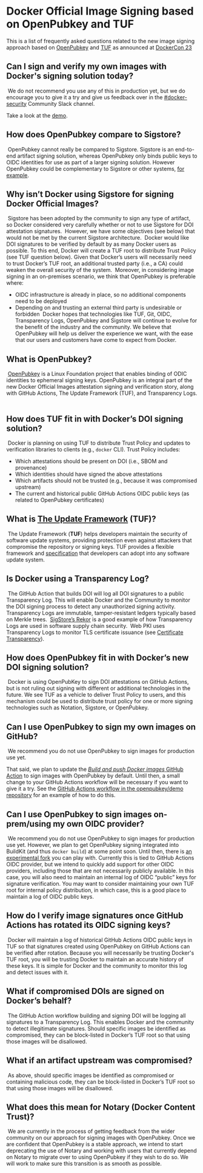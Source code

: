 # Docker Official Image Signing based on OpenPubkey and TUF

This is a list of frequently asked questions related to the new image signing approach based on [OpenPubkey](https://github.com/openpubkey/) and [TUF](https://theupdateframework.io/) as announced at [DockerCon 23](https://www.dockercon.com/2023/session/1777197/building-the-software-supply-chain-on-docker-official-images)

## Can I sign and verify my own images with Docker's signing solution today?
​
We do not recommend you use any of this in production yet, but we do encourage you to give it a try and give us feedback over in the [#docker-security](https://dockercommunity.slack.com/archives/C25EFCXMK) Community Slack channel.

Take a look at the [demo](https://github.com/openpubkey/demo).
​
## How does OpenPubkey compare to Sigstore?
​
OpenPubkey cannot really be compared to Sigstore. Sigstore is an end-to-end artifact signing solution, whereas OpenPubkey only binds public keys to OIDC identities for use as part of a larger signing solution. However OpenPubkey could be complementary to Sigstore or other systems, [for example](https://github.com/sigstore/fulcio/issues/1056).
​
## Why isn’t Docker using Sigstore for signing Docker Official Images?
​
Sigstore has been adopted by the community to sign any type of artifact, so Docker considered very carefully whether or not to use Sigstore for DOI attestation signatures.
​
However, we have some objectives (see below) that would not be met by the current Sigstore architecture.
​
Docker would like DOI signatures to be verified by default by as many Docker users as possible. To this end, Docker will create a TUF root to distribute Trust Policy (see TUF question below). Given that Docker’s users will necessarily need to trust Docker’s TUF root, an additional trusted party (i.e., a CA) could weaken the overall security of the system.
​
Moreover, in considering image signing in an on-premises scenario, we think that OpenPubkey is preferable where:
​
* OIDC infrastructure is already in place, so no additional components need to be deployed
* Depending on and trusting an external third party is undesirable or forbidden
​
Docker hopes that technologies like TUF, Git, OIDC, Transparency Logs, OpenPubkey and Sigstore will continue to evolve for the benefit of the industry and the community. We believe that OpenPubkey will help us deliver the experience we want, with the ease that our users and customers have come to expect from Docker.
​
## What is OpenPubkey?
​
[OpenPubkey](https://github.com/openpubkey/openpubkey) is a Linux Foundation project that enables binding of ODIC identities to ephemeral signing keys. OpenPubkey is an integral part of the new Docker Official Images attestation signing and verification story, along with GitHub Actions, The Update Framework (TUF), and Transparency Logs.
​
## How does TUF fit in with Docker’s DOI signing solution?
​
Docker is planning on using TUF to distribute Trust Policy and updates to verification libraries to clients (e.g., `docker` CLI). Trust Policy includes:
​
* Which attestations should be present on DOI (i.e., SBOM and provenance)
* Which identities should have signed the above attestations
* Which artifacts should not be trusted (e.g., because it was compromised upstream)
* The current and historical public GitHub Actions OIDC public keys (as related to OpenPubkey certificates)
​
## What is [The Update Framework](https://theupdateframework.io/) (TUF)?
​
The Update Framework (**TUF**) helps developers maintain the security of software update systems, providing protection even against attackers that compromise the repository or signing keys. TUF provides a flexible framework and [specification](https://theupdateframework.github.io/specification/latest/) that developers can adopt into any software update system.
​
## Is Docker using a Transparency Log?
​
The GitHub Action that builds DOI will log all DOI signatures to a public Transparency Log. This will enable Docker and the Community to monitor the DOI signing process to detect any unauthorized signing activity.
​
Transparency Logs are immutable, tamper-resistant ledgers typically based on Merkle trees.
​
[SigStore’s Rekor](https://github.com/sigstore/rekor) is a good example of how Transparency Logs are used in software supply chain security.
​
Web PKI uses Transparency Logs to monitor TLS certificate issuance (see [Certificate Transparency](https://certificate.transparency.dev/)).
​
## How does OpenPubkey fit in with Docker’s new DOI signing solution?
​
Docker is using OpenPubKey to sign DOI attestations on GitHub Actions, but is not ruling out signing with different or additional technologies in the future. We see TUF as a vehicle to deliver Trust Policy to users, and this mechanism could be used to distribute trust policy for one or more signing technologies such as Notation, Sigstore, or OpenPubkey.
​
## Can I use OpenPubkey to sign my own images on GitHub?
​
We recommend you do not use OpenPubkey to sign images for production use yet.


That said, we plan to update the [_Build and push Docker images_ GitHub Action](https://github.com/marketplace/actions/build-and-push-docker-images) to sign images with OpenPubkey by default. Until then, a small change to your GitHub Actions workflow will be necessary if you want to give it a try. See the [GitHub Actions workflow in the openpubkey/demo repository](https://github.com/openpubkey/demo/blob/b6d10590e5333378d91ff4f15bf63ae0bc0c9d28/.github/workflows/docker-build.yaml#L37-L40) for an example of how to do this.
​
## Can I use OpenPubkey to sign images on-prem/using my own OIDC provider?
​
We recommend you do not use OpenPubkey to sign images for production use yet. However, we plan to get OpenPubkey signing integrated into BuildKit (and thus `docker build`) at some point soon. Until then, there is [an experimental fork](https://github.com/openpubkey/buildkit) you can play with. Currently this is tied to GitHub Actions OIDC provider, but we intend to quickly add support for other OIDC providers, including those that are not necessarily publicly available. In this case, you will also need to maintain an internal log of OIDC “public” keys for signature verification. You may want to consider maintaining your own TUF root for internal policy distribution, in which case, this is a good place to maintain a log of OIDC public keys.
​
## How do I verify image signatures once GitHub Actions has rotated its OIDC signing keys?
​
Docker will maintain a log of historical GitHub Actions OIDC public keys in TUF so that signatures created using OpenPubkey on GitHub Actions can be verified after rotation. Because you will necessarily be trusting Docker's TUF root, you will be trusting Docker to maintain an accurate history of these keys. It is simple for Docker and the community to monitor this log and detect issues with it.
​
## What if compromised DOIs are signed on Docker’s behalf?
​
The GitHub Action workflow building and signing DOI will be logging all signatures to a Transparency Log. This enables Docker and the community to detect illegitimate signatures. Should specific images be identified as compromised, they can be block-listed in Docker’s TUF root so that using those images will be disallowed.
​
## What if an artifact upstream was compromised?
​
As above, should specific images be identified as compromised or containing malicious code, they can be block-listed in Docker’s TUF root so that using those images will be disallowed.
​
## What does this mean for Notary (Docker Content Trust)?
​
We are currently in the process of getting feedback from the wider community on our approach for signing images with OpenPubkey. Once we are confident that OpenPubkey is a stable approach, we intend to start deprecating the use of Notary and working with users that currently depend on Notary to migrate over to using OpenPubkey if they wish to do so. We will work to make sure this transition is as smooth as possible.
